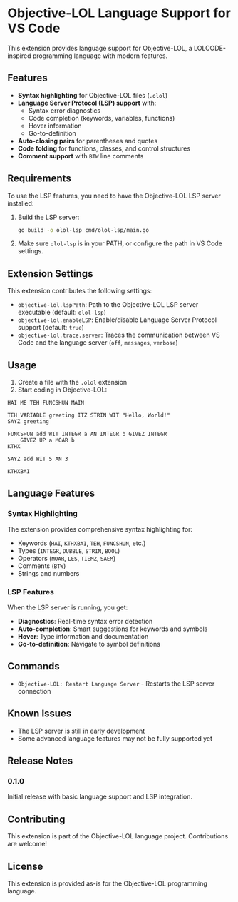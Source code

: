# Objective-LOL Language Support for VS Code

This extension provides language support for Objective-LOL, a LOLCODE-inspired programming language with modern features.

## Features

- **Syntax highlighting** for Objective-LOL files (`.olol`)
- **Language Server Protocol (LSP) support** with:
  - Syntax error diagnostics
  - Code completion (keywords, variables, functions)
  - Hover information
  - Go-to-definition
- **Auto-closing pairs** for parentheses and quotes
- **Code folding** for functions, classes, and control structures
- **Comment support** with `BTW` line comments

## Requirements

To use the LSP features, you need to have the Objective-LOL LSP server installed:

1. Build the LSP server:
   ```bash
   go build -o olol-lsp cmd/olol-lsp/main.go
   ```

2. Make sure `olol-lsp` is in your PATH, or configure the path in VS Code settings.

## Extension Settings

This extension contributes the following settings:

* `objective-lol.lspPath`: Path to the Objective-LOL LSP server executable (default: `olol-lsp`)
* `objective-lol.enableLSP`: Enable/disable Language Server Protocol support (default: `true`)
* `objective-lol.trace.server`: Traces the communication between VS Code and the language server (`off`, `messages`, `verbose`)

## Usage

1. Create a file with the `.olol` extension
2. Start coding in Objective-LOL:

```objective-lol
HAI ME TEH FUNCSHUN MAIN

TEH VARIABLE greeting ITZ STRIN WIT "Hello, World!"
SAYZ greeting

FUNCSHUN add WIT INTEGR a AN INTEGR b GIVEZ INTEGR
    GIVEZ UP a MOAR b
KTHX

SAYZ add WIT 5 AN 3

KTHXBAI
```

## Language Features

### Syntax Highlighting

The extension provides comprehensive syntax highlighting for:
- Keywords (`HAI`, `KTHXBAI`, `TEH`, `FUNCSHUN`, etc.)
- Types (`INTEGR`, `DUBBLE`, `STRIN`, `BOOL`)
- Operators (`MOAR`, `LES`, `TIEMZ`, `SAEM`)
- Comments (`BTW`)
- Strings and numbers

### LSP Features

When the LSP server is running, you get:
- **Diagnostics**: Real-time syntax error detection
- **Auto-completion**: Smart suggestions for keywords and symbols
- **Hover**: Type information and documentation
- **Go-to-definition**: Navigate to symbol definitions

## Commands

- `Objective-LOL: Restart Language Server` - Restarts the LSP server connection

## Known Issues

- The LSP server is still in early development
- Some advanced language features may not be fully supported yet

## Release Notes

### 0.1.0

Initial release with basic language support and LSP integration.

## Contributing

This extension is part of the Objective-LOL language project. Contributions are welcome!

## License

This extension is provided as-is for the Objective-LOL programming language.